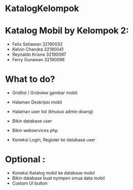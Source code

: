 # KatalogKelompok
# Katalog Mobil by Kelompok 2:
- Felix Setiawan    32190032
- Kelvin Chandra    32190041
- Reynaldo Krisno   32190097
- Ferry Gunawan     32190098

# What to do?
- Gridlist / Gridview gambar mobil.
- Halaman Deskripsi mobil
- Halaman user list (khusus admin doang)
  
- Bikin database user
- Bikin webservices php
- Koneksi Login, Register ke database user


# Optional :
- Koneksi Katalog mobil ke database mobil
- Bikin database buat nyimpen smua data mobil
- Custom UI button